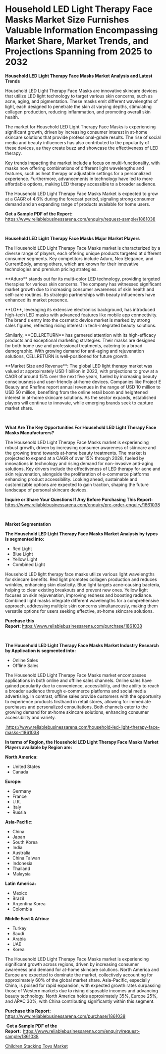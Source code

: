 <p><h1>Household LED Light Therapy Face Masks Market Size Furnishes Valuable Information Encompassing Market Share, Market Trends, and Projections Spanning from 2025 to 2032</h1></p><p><strong>Household LED Light Therapy Face Masks Market Analysis and Latest Trends</strong></p>
<p><p>Household LED Light Therapy Face Masks are innovative skincare devices that utilize LED light technology to target various skin concerns, such as acne, aging, and pigmentation. These masks emit different wavelengths of light, each designed to penetrate the skin at varying depths, stimulating collagen production, reducing inflammation, and promoting overall skin health. </p><p>The market for Household LED Light Therapy Face Masks is experiencing significant growth, driven by increasing consumer interest in at-home skincare solutions that provide professional-grade results. The rise of social media and beauty influencers has also contributed to the popularity of these devices, as they create buzz and showcase the effectiveness of LED therapy.</p><p>Key trends impacting the market include a focus on multi-functionality, with masks now offering combinations of different light wavelengths and features, such as heat therapy or adjustable settings for a personalized experience. Furthermore, advancements in technology have led to more affordable options, making LED therapy accessible to a broader audience.</p><p>The Household LED Light Therapy Face Masks Market is expected to grow at a CAGR of 4.6% during the forecast period, signaling strong consumer demand and an expanding range of products available for home users.</p></p>
<p><strong>Get a Sample PDF of the Report:&nbsp;</strong> <a href="https://www.reliablebusinessarena.com/enquiry/request-sample/1861038?utm_campaign=2279&utm_medium=2&utm_source=Github&utm_content=ia&utm_term=10022025&utm_id=household-led-light-therapy-face-masks">https://www.reliablebusinessarena.com/enquiry/request-sample/1861038</a></p>
<p>&nbsp;</p>
<p><strong>Household LED Light Therapy Face Masks Major Market Players</strong></p>
<p><p>The Household LED Light Therapy Face Masks market is characterized by a diverse range of players, each offering unique products targeted at different consumer segments. Key competitors include Aduro, Neo Elegance, and CurrentBody, among others, which are known for their innovative technologies and premium pricing strategies.</p><p>**Aduro** stands out for its multi-color LED technology, providing targeted therapies for various skin concerns. The company has witnessed significant market growth due to increasing consumer awareness of skin health and self-care routines. Its strategic partnerships with beauty influencers have enhanced its market presence.</p><p>**LG**, leveraging its extensive electronics background, has introduced high-tech LED masks with advanced features like mobile app connectivity. The brand's entry into the cosmetic device market is marked by strong sales figures, reflecting rising interest in tech-integrated beauty solutions.</p><p>Similarly, **CELLRETURN** has garnered attention with its high-efficacy products and exceptional marketing strategies. Their masks are designed for both home use and professional treatments, catering to a broad demographic. With growing demand for anti-aging and rejuvenation solutions, CELLRETURN is well-positioned for future growth.</p><p>**Market Size and Revenue**: The global LED light therapy market was valued at approximately USD 1 billion in 2023, with projections to grow at a CAGR of around 15% over the next five years, fueled by increasing beauty consciousness and user-friendly at-home devices. Companies like Project E Beauty and Rhafine report annual revenues in the range of USD 10 million to USD 50 million, benefiting from the online retail boom and heightened interest in at-home skincare solutions. As the sector expands, established players will continue to innovate, while emerging brands seek to capture market share.</p></p>
<p>&nbsp;</p>
<p><strong>What Are The Key Opportunities For Household LED Light Therapy Face Masks Manufacturers?</strong></p>
<p><p>The Household LED Light Therapy Face Masks market is experiencing robust growth, driven by increasing consumer awareness of skincare and the growing trend towards at-home beauty treatments. The market is projected to expand at a CAGR of over 15% through 2028, fueled by innovations in technology and rising demand for non-invasive anti-aging solutions. Key drivers include the effectiveness of LED therapy for acne and skin rejuvenation, alongside the proliferation of e-commerce platforms enhancing product accessibility. Looking ahead, sustainable and customizable options are expected to gain traction, shaping the future landscape of personal skincare devices.</p></p>
<p><strong>Inquire or Share Your Questions If Any Before Purchasing This Report:</strong> <a href="https://www.reliablebusinessarena.com/enquiry/pre-order-enquiry/1861038?utm_campaign=2279&utm_medium=2&utm_source=Github&utm_content=ia&utm_term=10022025&utm_id=household-led-light-therapy-face-masks">https://www.reliablebusinessarena.com/enquiry/pre-order-enquiry/1861038</a></p>
<p>&nbsp;</p>
<p><strong>Market Segmentation</strong></p>
<p><strong>The Household LED Light Therapy Face Masks Market Analysis by types is segmented into:</strong></p>
<p><ul><li>Red Light</li><li>Blue Light</li><li>Yellow Light</li><li>Combined Light</li></ul></p>
<p><p>Household LED light therapy face masks utilize various light wavelengths for skincare benefits. Red light promotes collagen production and reduces wrinkles, enhancing skin elasticity. Blue light targets acne-causing bacteria, helping to clear existing breakouts and prevent new ones. Yellow light focuses on skin rejuvenation, improving redness and boosting radiance. Combined light masks integrate different wavelengths for a comprehensive approach, addressing multiple skin concerns simultaneously, making them versatile options for users seeking effective, at-home skincare solutions.</p></p>
<p><strong>Purchase this Report:&nbsp;</strong><a href="https://www.reliablebusinessarena.com/purchase/1861038?utm_campaign=2279&utm_medium=2&utm_source=Github&utm_content=ia&utm_term=10022025&utm_id=household-led-light-therapy-face-masks">https://www.reliablebusinessarena.com/purchase/1861038</a></p>
<p>&nbsp;</p>
<p><strong>The Household LED Light Therapy Face Masks Market Industry Research by Application is segmented into:</strong></p>
<p><ul><li>Online Sales</li><li>Offline Sales</li></ul></p>
<p><p>The Household LED Light Therapy Face Masks market encompasses applications in both online and offline sales channels. Online sales have gained popularity due to convenience, accessibility, and the ability to reach a broader audience through e-commerce platforms and social media advertising. In contrast, offline sales provide customers with the opportunity to experience products firsthand in retail stores, allowing for immediate purchases and personalized consultations. Both channels cater to the growing demand for at-home skincare solutions, enhancing consumer accessibility and variety.</p></p>
<p><a href="https://www.reliablebusinessarena.com/household-led-light-therapy-face-masks-r1861038?utm_campaign=2279&utm_medium=2&utm_source=Github&utm_content=ia&utm_term=10022025&utm_id=household-led-light-therapy-face-masks">&nbsp;https://www.reliablebusinessarena.com/household-led-light-therapy-face-masks-r1861038</a></p>
<p><strong>In terms of Region, the Household LED Light Therapy Face Masks Market Players available by Region are:</strong></p>
<p>
    <p> <strong> North America: </strong>
        <ul>
            <li>United States</li>
            <li>Canada</li>
        </ul>
        </p> 
    <p> <strong> Europe: </strong>
        <ul>
            <li>Germany</li>
            <li>France</li>
            <li>U.K.</li>
            <li>Italy</li>
            <li>Russia</li>
        </ul>
        </p> 
    <p> <strong> Asia-Pacific: </strong>
        <ul>
            <li>China</li>
            <li>Japan</li>
            <li>South Korea</li>
            <li>India</li>
            <li>Australia</li>
            <li>China Taiwan</li>
            <li>Indonesia</li>
            <li>Thailand</li>
            <li>Malaysia</li>
        </ul>
        </p> 
    <p> <strong> Latin America: </strong>
        <ul>
            <li>Mexico</li>
            <li>Brazil</li>
            <li>Argentina Korea</li>
            <li>Colombia</li>
        </ul>
        </p> 
    <p> <strong> Middle East & Africa: </strong>
        <ul>
            <li>Turkey</li>
            <li>Saudi</li>
            <li>Arabia</li>
            <li>UAE</li>
            <li>Korea</li>
        </ul>
    </p>
    </p>
<p><p>The Household LED Light Therapy Face Masks market is experiencing significant growth across regions, driven by increasing consumer awareness and demand for at-home skincare solutions. North America and Europe are expected to dominate the market, collectively accounting for approximately 60% of the global market share. Asia-Pacific, especially China, is poised for rapid expansion, with expected growth rates surpassing those of Western markets due to rising disposable incomes and advancing beauty technology. North America holds approximately 35%, Europe 25%, and APAC 30%, with China contributing significantly within this segment.</p></p>
<p><strong>Purchase this Report: </strong><a href="https://www.reliablebusinessarena.com/purchase/1861038?utm_campaign=2279&utm_medium=2&utm_source=Github&utm_content=ia&utm_term=10022025&utm_id=household-led-light-therapy-face-masks">https://www.reliablebusinessarena.com/purchase/1861038</a></p>
<p>&nbsp;<strong>Get a Sample PDF of the Report:&nbsp;&nbsp;</strong><a href="https://www.reliablebusinessarena.com/enquiry/request-sample/1861038?utm_campaign=2279&utm_medium=2&utm_source=Github&utm_content=ia&utm_term=10022025&utm_id=household-led-light-therapy-face-masks">https://www.reliablebusinessarena.com/enquiry/request-sample/1861038</a></p>
<p><strong></strong></p>
<p><p><a href="https://github.com/mayabungard8092/Market-Research-Report-List-1/blob/main/children-stacking-toys-market.md?utm_campaign=2279&utm_medium=2&utm_source=Github&utm_content=ia&utm_term=10022025&utm_id=household-led-light-therapy-face-masks">Children Stacking Toys Market</a></p></p>